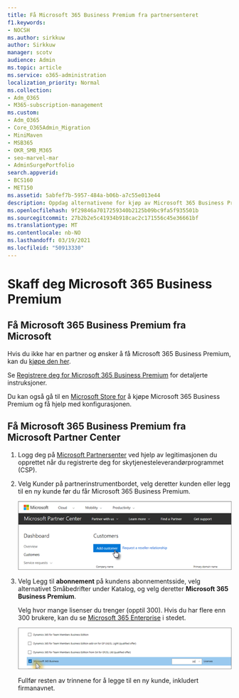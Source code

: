 ```yaml
---
title: Få Microsoft 365 Business Premium fra partnersenteret
f1.keywords:
- NOCSH
ms.author: sirkkuw
author: Sirkkuw
manager: scotv
audience: Admin
ms.topic: article
ms.service: o365-administration
localization_priority: Normal
ms.collection:
- Adm_O365
- M365-subscription-management
ms.custom:
- Adm_O365
- Core_O365Admin_Migration
- MiniMaven
- MSB365
- OKR_SMB_M365
- seo-marvel-mar
- AdminSurgePortfolio
search.appverid:
- BCS160
- MET150
ms.assetid: 5abfef7b-5957-484a-b06b-a7c55e013e44
description: Oppdag alternativene for kjøp av Microsoft 365 Business Premium og trinnvise instruksjoner for kjøp fra Microsoft Partner Center.
ms.openlocfilehash: 9f29846a7017259340b2125b09bc9fa5f935501b
ms.sourcegitcommit: 27b2b2e5c41934b918cac2c171556c45e36661bf
ms.translationtype: MT
ms.contentlocale: nb-NO
ms.lasthandoff: 03/19/2021
ms.locfileid: "50913330"
---
```

# <a name="get-microsoft-365-business-premium"></a>Skaff deg Microsoft 365 Business Premium

## <a name="get-microsoft-365-business-premium-from-microsoft"></a>Få Microsoft 365 Business Premium fra Microsoft

Hvis du ikke har en partner og ønsker å få Microsoft 365 Business Premium, kan du [kjøpe den her](https://www.microsoft.com/en-US/microsoft-365/business).

Se [Registrere deg for Microsoft 365 Business Premium](sign-up.md) for detaljerte instruksjoner.

Du kan også gå til en [Microsoft Store for](https://www.microsoft.com/en-us/store/locations/find-a-store?icid=en_US_Store_UH_FAS) å kjøpe Microsoft 365 Business Premium og få hjelp med konfigurasjonen.
  
## <a name="get-microsoft-365-business-premium-from-microsoft-partner-center"></a>Få Microsoft 365 Business Premium fra Microsoft Partner Center

1. Logg deg på [Microsoft Partnersenter](https://go.microsoft.com/fwlink/p/?linkid=849910) ved hjelp av legitimasjonen du opprettet når du registrerte deg for skytjenesteleverandørprogrammet (CSP). 
    
2. Velg Kunder på partnerinstrumentbordet, velg deretter kunden eller legg til en ny kunde før du får Microsoft 365 Business Premium.
    
    ![Legg til en kunde i Microsoft Partnersenter.](../media/ec807d07-bbd2-411f-8fe1-c644cf9a3882.png)
  
3. Velg Legg til **abonnement** på kundens abonnementsside, velg alternativet Småbedrifter under Katalog, og velg deretter **Microsoft 365 Business Premium**. 
    
    Velg hvor mange lisenser du trenger (opptil 300). Hvis du har flere enn 300 brukere, kan du se [Microsoft 365 Enterprise](../enterprise/index.yml) i stedet. 
    
    ![Velg Småbedrifter på Nytt abonnement-siden.](../media/52d99e89-2175-4974-84bb-dd626048541b.png)
  
    Fullfør resten av trinnene for å legge til en ny kunde, inkludert firmanavnet.
